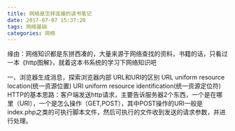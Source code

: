 ```yaml
---
title: 网络是怎样连接的读书笔记
date: 2017-07-07 15:37:20
tags: 网络基础
categories: 网络
---
```


缘由：网络知识都是东拼西凑的，大量来源于网络查找的资料，书籍的话，只看过一本《http图解》，就着这本书系统的学习下网络知识吧

<!--more-->

一、浏览器生成消息，探索浏览器内部
URL和URI的区别
URL uniform resource location(统一资源位置)
URI uniform resource identification(统一资源定位符)
HTTP的基本思路：客户端发送http请求，主要告诉服务器2个东西，一个是在哪里（URI），一个是怎么操作（GET,POST），其中POST操作的URI一般是index.php之类的可执行脚本文件，然后可执行的文件收到发送的请求参数，并进行处理。

